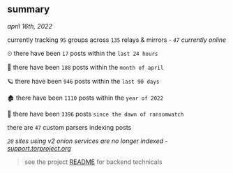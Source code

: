 
## summary
_april 16th, 2022_

currently tracking `95` groups across `135` relays & mirrors - _`47` currently online_

⏲ there have been `17` posts within the `last 24 hours`

🦈 there have been `188` posts within the `month of april`

🪐 there have been `946` posts within the `last 90 days`

🏚 there have been `1110` posts within the `year of 2022`

🦕 there have been `3396` posts `since the dawn of ransomwatch`

there are `47` custom parsers indexing posts

_`20` sites using v2 onion services are no longer indexed - [support.torproject.org](https://support.torproject.org/onionservices/v2-deprecation/)_

> see the project [README](https://github.com/thetanz/ransomwatch#ransomwatch--) for backend technicals
